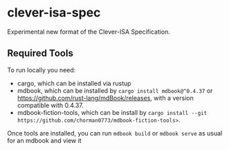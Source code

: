 # clever-isa-spec

Experimental new format of the Clever-ISA Specification.

## Required Tools

To run locally you need:
* cargo, which can be installed via rustup
* mdbook, which can be installed by `cargo install mdbook@^0.4.37` or <https://github.com/rust-lang/mdBook/releases>, with a version compatible with 0.4.37.
* mdbook-fiction-tools, which can be install by `cargo install --git https://github.com/chorman0773/mdbook-fiction-tools>`. 

Once tools are installed, you can run `mdbook build` or `mdbook serve` as usual for an mdbook and view it 
